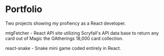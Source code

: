 # Portfolio
Two projects showing my profiency as a React developer. 

mtgFetcher - React API site utilizing Scryfall's API data base to return any card out of Magic the GAtherings 18,000 card collection.

react-snake - Snake mini game coded entirely in React. 
